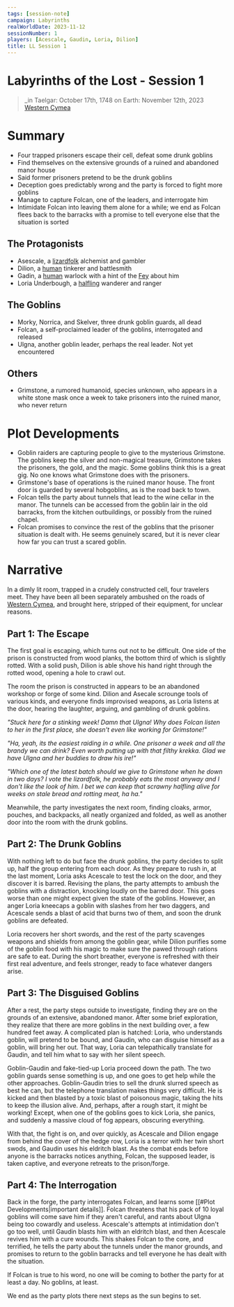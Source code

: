 ```yaml
---
tags: [session-note]
campaign: Labyrinths
realWorldDate: 2023-11-12
sessionNumber: 1
players: [Acescale, Gaudin, Loria, Dilion]
title: LL Session 1
---
```

# Labyrinths of the Lost - Session 1
>_in Taelgar: October 17th, 1748
>on Earth: November 12th, 2023
>[Western Cymea](<../../../gazetteer/western-green-sea/realms/western-cymea.md>)

# Summary
- Four trapped prisoners escape their cell, defeat some drunk goblins
- Find themselves on the extensive grounds of a ruined and abandoned manor house
- Said former prisoners pretend to be the drunk goblins
- Deception goes predictably wrong and the party is forced to fight more goblins
- Manage to capture Folcan, one of the leaders, and interrogate him
- Intimidate Folcan into leaving them alone for a while; we end as Folcan flees back to the barracks with a promise to tell everyone else that the situation is sorted
## The Protagonists
- Asescale, a [lizardfolk](<../../../species/lizardfolk.md>) alchemist and gambler
- Dilion, a [human](<../../../species/humans.md>) tinkerer and battlesmith
- Gadin, a [human](<../../../species/humans.md>) warlock with a hint of the [Fey](<../../../species/extraplanar/fey.md>) about him
- Loria Underbough, a [halfling](<../../../species/halflings.md>) wanderer and ranger
## The Goblins
- Morky, Norrica, and Skelver, three drunk goblin guards, all dead
- Folcan, a self-proclaimed leader of the goblins, interrogated and released
- Ulgna, another goblin leader, perhaps the real leader. Not yet encountered
## Others
- Grimstone, a rumored humanoid, species unknown, who appears in a white stone mask once a week to take prisoners into the ruined manor, who never return
# Plot Developments

- Goblin raiders are capturing people to give to the mysterious Grimstone. The goblins keep the silver and non-magical treasure, Grimstone takes the prisoners, the gold, and the magic. Some goblins think this is a great gig. No one knows what Grimstone does with the prisoners.
- Grimstone's base of operations is the ruined manor house. The front door is guarded by several hobgoblins, as is the road back to town. 
- Folcan tells the party about tunnels that lead to the wine cellar in the manor. The tunnels can be accessed from the goblin lair in the old barracks, from the kitchen outbuildings, or possibly from the ruined chapel. 
- Folcan promises to convince the rest of the goblins that the prisoner situation is dealt with. He seems genuinely scared, but it is never clear how far you can trust a scared goblin. 
# Narrative

In a dimly lit room, trapped in a crudely constructed cell, four travelers meet. They have been all been separately ambushed on the roads of [Western Cymea](<../../../gazetteer/western-green-sea/realms/western-cymea.md>), and brought here, stripped of their equipment, for unclear reasons. 
## Part 1: The Escape

The first goal is escaping, which turns out not to be difficult. One side of the prison is constructed from wood planks, the bottom third of which is slightly rotted. With a solid push, Dilion is able shove his hand right through the rotted wood, opening a hole to crawl out. 

The room the prison is constructed in appears to be an abandoned workshop or forge of some kind. Dilion and Asecale scrounge tools of various kinds, and everyone finds improvised weapons, as Loria listens at the door, hearing the laughter, arguing, and gambling of drunk goblins. 

*"Stuck here for a stinking week! Damn that Ulgna! Why does Folcan listen to her in the first place, she doesn't even like working for Grimstone!"*

*"Ha, yeah, its the easiest raiding in a while. One prisoner a week and all the brandy we can drink? Even worth putting up with that filthy krekka. Glad we have Ulgna and her buddies to draw his ire!"*

*"Which one of the latest batch should we give to Grimstone when he down in two days? I vote the lizardfolk, he probably eats the most anyway and I don't like the look of him. I bet we can keep that scrawny halfling alive for weeks on stale bread and rotting meat, ha ha."*

Meanwhile, the party investigates the next room, finding cloaks, armor, pouches, and backpacks, all neatly organized and folded, as well as another door into the room with the drunk goblins. 
## Part 2: The Drunk Goblins

With nothing left to do but face the drunk goblins, the party decides to split up, half the group entering from each door. As they prepare to rush in, at the last moment, Loria asks Acescale to test the lock on the door, and they discover it is barred. Revising the plans, the party attempts to ambush the goblins with a distraction, knocking loudly on the barred door. This goes worse than one might expect given the state of the goblins. However, an anger Loria kneecaps a goblin with slashes from her two daggers, and Acescale sends a blast of acid that burns two of them, and soon the drunk goblins are defeated. 

Loria recovers her short swords, and the rest of the party scavenges weapons and shields from among the goblin gear, while Dilion purifies some of the goblin food with his magic to make sure the pawed through rations are safe to eat. During the short breather, everyone is refreshed with their first real adventure, and feels stronger, ready to face whatever dangers arise. 

## Part 3: The Disguised Goblins

After a rest, the party steps outside to investigate, finding they are on the grounds of an extensive, abandoned manor. After some brief exploration, they realize that there are more goblins in the next building over, a few hundred feet away. A complicated plan is hatched: Loria, who understands goblin, will pretend to be bound, and Gaudin, who can disguise himself as a goblin, will bring her out. That way, Loria can telepathically translate for Gaudin, and tell him what to say with her silent speech. 

Goblin-Gaudin and fake-tied-up Loria proceed down the path. The two goblin guards sense something is up, and one goes to get help while the other approaches. Goblin-Gaudin tries to sell the drunk slurred speech as best he can, but the telephone translation makes things very difficult. He is kicked and then blasted by a toxic blast of poisonous magic, taking the hits to keep the illusion alive. And, perhaps, after a rough start, it might be working! Except, when one of the goblins goes to kick Loria, she panics, and suddenly a massive cloud of fog appears, obscuring everything. 

With that, the fight is on, and over quickly, as Acescale and Dilion engage from behind the cover of the hedge row, Loria is a terror with her twin short swods, and Gaudin uses his eldritch blast. As the combat ends before anyone is the barracks notices anything, Folcan, the supposed leader, is taken captive, and everyone retreats to the prison/forge. 

## Part 4: The Interrogation

Back in the forge, the party interrogates Folcan, and learns some [[#Plot Developments|important details]]. Folcan threatens that his pack of 10 loyal goblins will come save him if they aren't careful, and rants about Ulgna being too cowardly and useless. Acescale's attempts at intimidation don't go too well, until Gaudin blasts him with an eldritch blast, and then Acescale revives him with a cure wounds. This shakes Folcan to the core, and terrified, he tells the party about the tunnels under the manor grounds, and promises to return to the goblin barracks and tell everyone he has dealt with the situation. 

If Folcan is true to his word, no one will be coming to bother the party for at least a day. No goblins, at least. 

We end as the party plots there next steps as the sun begins to set. 



